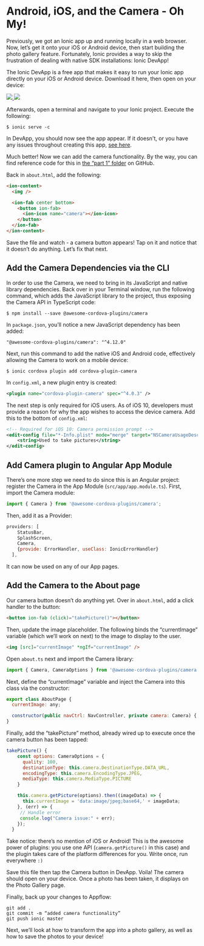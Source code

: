 # Android, iOS, and the Camera - Oh My!

Previously, we got an Ionic app up and running locally in a web browser. Now, let’s get it onto your iOS or Android device, then start building the photo gallery feature. Fortunately, Ionic provides a way to skip the frustration of dealing with native SDK installations: Ionic DevApp!

The Ionic DevApp is a free app that makes it easy to run your Ionic app directly on your iOS or Android device. Download it here, then open on your device:

<a href="https://itunes.apple.com/us/app/ionic-devapp/id1233447133?ls=1&mt=8">
  <img src="/docs/img/guides/first-app-v3/appstore.png" />
</a>
<a href="https://play.google.com/store/apps/details?id=io.ionic.devapp&hl=en">
  <img src="/docs/img/guides/first-app-v3/playstore.png" />
</a>

Afterwards, open a terminal and navigate to your Ionic project. Execute the following:

```shell
$ ionic serve -c
```

In DevApp, you should now see the app appear. If it doesn't, or you have any issues throughout creating this app, [see here](https://ionicframework.com/docs/pro/devapp/).

Much better! Now we can add the camera functionality. By the way, you can find reference code for this in [the “part 1” folder](https://github.com/ionic-team/photo-gallery-tutorial-ionic3/tree/master/part1) on GitHub.

Back in `about.html`, add the following:

```html
<ion-content>
  <img />

  <ion-fab center bottom>
    <button ion-fab>
      <ion-icon name="camera"></ion-icon>
    </button>
  </ion-fab>
</ion-content>
```

Save the file and watch - a camera button appears! Tap on it and notice that it doesn’t do anything. Let’s fix that next.

## Add the Camera Dependencies via the CLI

In order to use the Camera, we need to bring in its JavaScript and native library dependencies. Back over in your Terminal window, run the following command, which adds the JavaScript library to the project, thus exposing the Camera API in TypeScript code:

```shell
$ npm install --save @awesome-cordova-plugins/camera
```

In `package.json`, you’ll notice a new JavaScript dependency has been added:

`"@awesome-cordova-plugins/camera": "^4.12.0"`

Next, run this command to add the native iOS and Android code, effectively allowing the Camera to work on a mobile device:

```shell
$ ionic cordova plugin add cordova-plugin-camera
```

In `config.xml`, a new plugin entry is created:

```xml
<plugin name="cordova-plugin-camera" spec="^4.0.3" />
```

The next step is only required for iOS users. As of iOS 10, developers must provide a reason for why the app wishes to access the device camera. Add this to the bottom of `config.xml`:

```xml
<!-- Required for iOS 10: Camera permission prompt -->
<edit-config file="*-Info.plist" mode="merge" target="NSCameraUsageDescription">
    <string>Used to take pictures</string>
</edit-config>
```

## Add Camera plugin to Angular App Module

There’s one more step we need to do since this is an Angular project: register the Camera in the App Module (`src/app/app.module.ts`). First, import the Camera module:

```Javascript
import { Camera } from '@awesome-cordova-plugins/camera';
```

Then, add it as a Provider:

```Javascript
providers: [
    StatusBar,
    SplashScreen,
    Camera,
    {provide: ErrorHandler, useClass: IonicErrorHandler}
  ],
```

It can now be used on any of our App pages.

## Add the Camera to the About page

Our camera button doesn’t do anything yet. Over in `about.html`, add a click handler to the button:

```html
<button ion-fab (click)="takePicture()"></button>
```

Then, update the image placeholder. The following binds the “currentImage” variable (which we’ll work on next) to the image to display to the user.

```html
<img [src]="currentImage" *ngIf="currentImage" />
```

Open `about.ts` next and import the Camera library:

```Javascript
import { Camera, CameraOptions } from '@awesome-cordova-plugins/camera';
```

Next, define the “currentImage” variable and inject the Camera into this class via the constructor:

```Javascript
export class AboutPage {
  currentImage: any;

  constructor(public navCtrl: NavController, private camera: Camera) {
}
```

Finally, add the “takePicture” method, already wired up to execute once the camera button has been tapped:

```Javascript
takePicture() {
    const options: CameraOptions = {
      quality: 100,
      destinationType: this.camera.DestinationType.DATA_URL,
      encodingType: this.camera.EncodingType.JPEG,
      mediaType: this.camera.MediaType.PICTURE
    }

    this.camera.getPicture(options).then((imageData) => {
      this.currentImage = 'data:image/jpeg;base64,' + imageData;
    }, (err) => {
     // Handle error
     console.log("Camera issue:" + err);
    });
  }
```

Take notice: there’s no mention of iOS or Android! This is the awesome power of plugins: you use one API (`camera.getPicture()` in this case) and the plugin takes care of the platform differences for you. Write once, run everywhere `:)`

Save this file then tap the Camera button in DevApp. Voila! The camera should open on your device. Once a photo has been taken, it displays on the Photo Gallery page.

Finally, back up your changes to Appflow:

```shell
git add .
git commit -m “added camera functionality”
git push ionic master
```

Next, we’ll look at how to transform the app into a photo gallery, as well as how to save the photos to your device!
